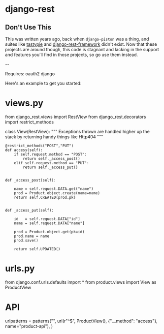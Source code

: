 # django-rest

## Don't Use This

This was written years ago, back when `django-piston` was a thing, and suites like
[tastypie](https://github.com/toastdriven/django-tastypie) and
[django-rest-framework](https://github.com/tomchristie/django-rest-framework/) didn't exist.
Now that these projects are around though, this code is stagnant and lacking in the support
and features you'll find in those projects, so go use them instead.

--

Requires:
    oauth2
    django

Here's an example to get you started:

# views.py

from django_rest.views import RestView
from django_rest.decorators import restrict_methods

class View(RestView):
    """
        Exceptions thrown are handled higher up the stack by returning handy things like Http404
    """

    @restrict_methods("POST","PUT")
	def access(self):
		if self.request.method == "POST":
			return self._access_post()
		elif self.request.method == "PUT":
			return self._access_put()


	def _access_post(self):

		name = self.request.DATA.get("name")
		prod = Product.object.create(name=name)
		return self.CREATED(prod.pk)


	def _access_put(self):

		id   = self.request.DATA["id"]
		name = self.request.DATA["name"]

		prod = Product.object.get(pk=id)
		prod.name = name
		prod.save()

		return self.UPDATED()


# urls.py
from django.conf.urls.defaults import *
from product.views import View as ProductView

# API
urlpatterns = patterns("",
    url(r"^$", ProductView(), {"__method": "access"}, name="product-api"),
)
